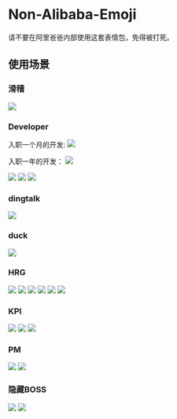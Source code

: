 
# Non-Alibaba-Emoji

请不要在阿里爸爸内部使用这套表情包，免得被打死。

## 使用场景

### 滑稽

![](滑稽/考核4分的我.jpg)

### Developer

入职一个月的开发:
![](/Developer/接手前任的代码.jpg)

入职一年的开发：
![](/Developer/摸鱼被抓.jpg)

![](/Developer/含泪拥抱变化.png)
![](/Developer/提一个需求试试.gif)
![](/Developer/我不要3.25.gif)

### dingtalk

![](/dingtalk/被钉醒.jpg)

### duck

![](/duck/SLA.jpg)

### HRG

![](/HRG/3.25警告一次.png)
![](/HRG/阿里hrg.gif)
![](/HRG/HRG-beat.jpg)
![](/HRG/摸鱼.jpg)
![](/HRG/HRG-beat.jpg)
![](/HRG/HRG上线.gif)

### KPI

![](KPI/定下的KPI和我本人.jpg)
![](KPI/双十一oncall的我.jpg)
![](KPI/完不成KPI的我.gif)


### PM

![](/PM/产品经理出来.gif)
![](/PM/什么破需求.jpg)

### 隐藏BOSS

![](/boss/ma-yun.jpg)
![](/boss/王坚给你鼓掌.gif)



![]()
![]()
![]()
![]()